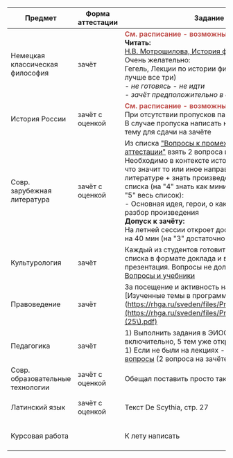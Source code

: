 | Предмет | Форма аттестации | Задание | Преподаватель,<br>контакты |
| --- | --- | --- | --- |
| Немецкая классическая философия  | зачёт            | **<font color="#c0504d">См. расписание - возможны вебинары!</font><br>Читать:** <br> [Н.В. Мотрошилова, История философии, Том II](https://vk.com/wall-79876841_1905)<br> Очень желательно: <br> Гегель, Лекции по истории философии, Том III (но лучше все три) <br>*- не готовясь - не идти*<br>*- зачёт предположительно в формате теста* | Масленников Дмитрий Владимирович                                                         |
| История России                   | зачёт с оценкой  | **<font color="#c0504d">См. расписание - возможны вебинары!</font>**<br>При отсутствии пропусков пар - автомат<br>В случае пропуска написать на почту и спросить тему для сдачи на зачёте                                                                                                                                                                                                                                                                                                                         | Петров Иван Васильевич<br>[ivanspetrovs7@gmail.com](mailto:ivanspetrovs7@gmail.com)      |
| Совр. зарубежная литература      | зачёт с оценкой  | Из списка ["Вопросы к промежуточной аттестации"](https://disk.yandex.ru/i/sc0tq2w14yGkSA) взять 2 вопроса и подготовить их. Необходимо в контексте истории рассказать, что значит то или иное направление в литературе + знать произведения авторов из списка (на "4" знать как минимум половину, на "5" весь список): <br>- Основная идея, герои, о какой эпохе идет речь, разбор произведения <br> **Допуск к зачёту:** <br> На летней сессии откроет доступ к тесту в ЭИОС на 40 мин (на "3" достаточно теста) | Филиппова Юлия Владимировна|
| Культурология                    | зачёт            | Каждый из студентов готовит один вопрос из списка в формате доклада и выступает с ним + презентация. Вопросы не должны повторяться<br>[Вопросы и учебники](https://disk.yandex.ru/d/NAaw16Q19--OjA)                                                                                                                                                                                                                                                                                                               | Леонов Иван Владимирович  <br>[ivaleon@mail.ru](mailto:ivaleon@mail.ru)  <br>89657627994 |
| Правоведение                     | зачёт            | За посещение и активность на парах бонус.<br>[Изученные темы в программе](https://rhga.ru/sveden/files/Pravovedenie(25).pdf](https://rhga.ru/sveden/files/Pravovedenie\(25\).pdf)                                                                                                                                                                                                                                                                                                                               | Чурин Глеб Юрьевич<br>gleb4444@rambler.ru                                                |
| Педагогика                       | зачёт            | 1) Выполнить задания в ЭИОС до 12 мая включительно, 5 тем уже открыты<br> 1) Если не были на лекциях - [подготовить вопросы](https://disk.yandex.ru/i/g7Ny5j9C6aMayg) (2 вопроса на зачёте)                                                                                                                                                                                                                                                                                                                       | Людмила Евгеньевна Лукина <br>ludmila.lukina@yandex.ru                                   |
| Совр. образовательные технологии | зачёт с оценкой  | Обещал поставить просто так                                                                                                                                                                                                                                                                                                                                                                                                                                                                                       | Найдёнышев Фёдор Вадимович                                                               |
| Латинский язык                   | зачёт с оценкой  | Текст De Scythia, стр. 27                                                                                                                                                                                                                                                                                                                                                                                                                                                                                         | Алымова Елена Валентиновна  <br>89650045212                                              |
| Курсовая работа                  |                  | К лету написать                                                                                                                                                                                                                                                                                                                                                                                                                                                                                                   | Зайцев Игорь Николаевич<br>[I.zaitsev@rhga.ru](mailto:I.zaitsev@rhga.ru)                 |
